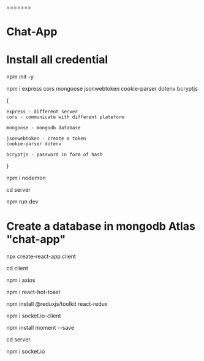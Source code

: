 
=======
# Chat-App


# Install all credential

npm init -y

npm i express cors mongoose jsonwebtoken cookie-parser dotenv bcryptjs

{
    
    express - different server
    cors - communicate with different plateform

    mongoose - mongodb database

    jsonwebtoken - create a token
    cookie-parser dotenv 
    
    bcryptjs - password in form of hash
}

npm i nodemon

cd server

npm run dev 


# Create a database in mongodb Atlas "chat-app"
 
npx create-react-app client

cd client



npm i axios

npm i react-hot-toast

npm install @reduxjs/toolkit react-redux

npm i socket.io-client

npm install moment --save 

cd server

npm i socket.io